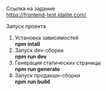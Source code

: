 Ссылка на задание  
https://frontend-test.idalite.com/  

Запуск проекта  
1. Установка зависимостей  
**npm intall**  
2. Запуск dev-сборки  
**npm run dev**  
3. Генерация статических страницы  
**npm run generate**  
4. Запуск продакшн-сборки  
**npm run build**  